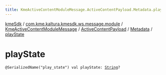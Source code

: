 ```yaml
---
title: KmeActiveContentModuleMessage.ActiveContentPayload.Metadata.playState - kmeSdk
---
```


[kmeSdk](../../../../index.html) / [com.kme.kaltura.kmesdk.ws.message.module](../../../index.html) / [KmeActiveContentModuleMessage](../../index.html) / [ActiveContentPayload](../index.html) / [Metadata](index.html) / [playState](./play-state.html)

# playState

`@SerializedName("play_state") val playState: `[`String`](https://kotlinlang.org/api/latest/jvm/stdlib/kotlin/-string/index.html)`?`